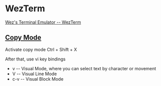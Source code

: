 # WezTerm

[Wez's Terminal Emulator -- WezTerm](https://wezfurlong.org/wezterm/)

## [Copy Mode](https://wezfurlong.org/wezterm/copymode.html)

Activate copy mode	Ctrl + Shift + X

After that, use vi key bindings

* v     -- Visual Mode, where you can select text by character or movement
* V     -- Visual Line Mode
* c-v   -- Visual Block Mode
